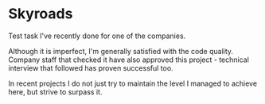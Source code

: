 # Skyroads

Test task I've recently done for one of the companies.

Although it is imperfect, I'm generally satisfied with the code quality.
Company staff that checked it have also approved this project - technical interview that followed has proven successful too.

In recent projects I do not just try to maintain the level I managed to achieve here, but strive to surpass it. 